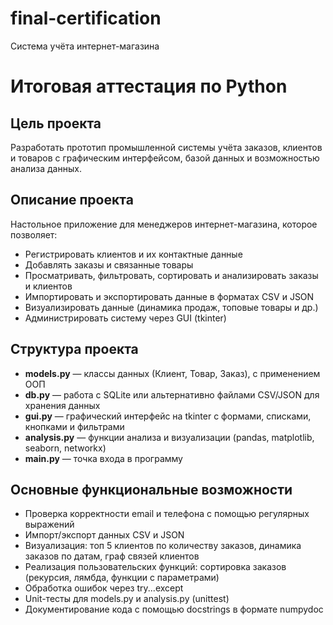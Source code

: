 # final-certification
Система учёта интернет-магазина
# Итоговая аттестация по Python

## Цель проекта

Разработать прототип промышленной системы учёта заказов, клиентов и товаров с графическим интерфейсом, базой данных и возможностью анализа данных.

## Описание проекта

Настольное приложение для менеджеров интернет-магазина, которое позволяет:

- Регистрировать клиентов и их контактные данные
- Добавлять заказы и связанные товары
- Просматривать, фильтровать, сортировать и анализировать заказы и клиентов
- Импортировать и экспортировать данные в форматах CSV и JSON
- Визуализировать данные (динамика продаж, топовые товары и др.)
- Администрировать систему через GUI (tkinter)

## Структура проекта

- **models.py** — классы данных (Клиент, Товар, Заказ), с применением ООП
- **db.py** — работа с SQLite или альтернативно файлами CSV/JSON для хранения данных
- **gui.py** — графический интерфейс на tkinter с формами, списками, кнопками и фильтрами
- **analysis.py** — функции анализа и визуализации (pandas, matplotlib, seaborn, networkx)
- **main.py** — точка входа в программу

## Основные функциональные возможности

- Проверка корректности email и телефона с помощью регулярных выражений
- Импорт/экспорт данных CSV и JSON
- Визуализация: топ 5 клиентов по количеству заказов, динамика заказов по датам, граф связей клиентов
- Реализация пользовательских функций: сортировка заказов (рекурсия, лямбда, функции с параметрами)
- Обработка ошибок через try...except
- Unit-тесты для models.py и analysis.py (unittest)
- Документирование кода с помощью docstrings в формате numpydoc
